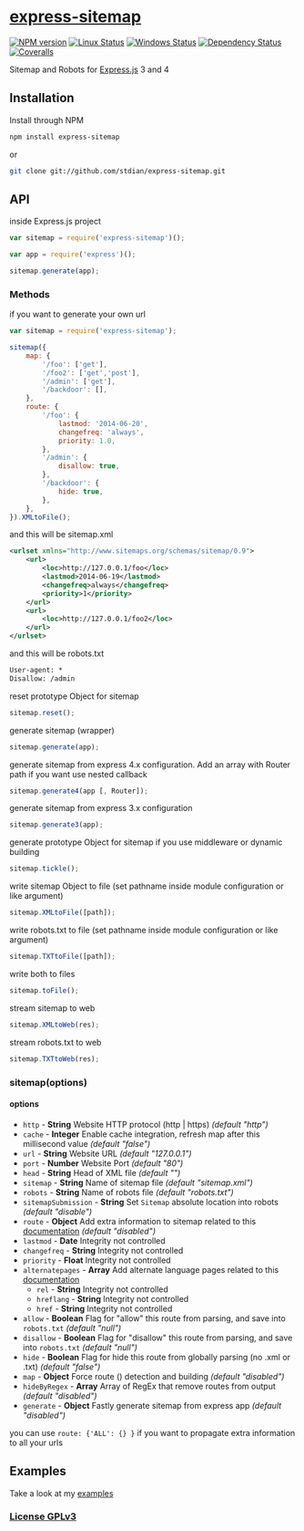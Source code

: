 # [express-sitemap](https://github.com/hex7c0/express-sitemap)

[![NPM version](https://img.shields.io/npm/v/express-sitemap.svg)](https://www.npmjs.com/package/express-sitemap)
[![Linux Status](https://img.shields.io/travis/hex7c0/express-sitemap.svg?label=linux-osx)](https://travis-ci.org/hex7c0/express-sitemap)
[![Windows Status](https://img.shields.io/appveyor/ci/hex7c0/express-sitemap.svg?label=windows)](https://ci.appveyor.com/project/hex7c0/express-sitemap)
[![Dependency Status](https://img.shields.io/david/hex7c0/express-sitemap.svg)](https://david-dm.org/hex7c0/express-sitemap)
[![Coveralls](https://img.shields.io/coveralls/hex7c0/express-sitemap.svg)](https://coveralls.io/r/hex7c0/express-sitemap)

Sitemap and Robots for [Express.js](http://expressjs.com/) 3 and 4

## Installation

Install through NPM

```bash
npm install express-sitemap
```
or
```bash
git clone git://github.com/stdian/express-sitemap.git
```

## API

inside Express.js project
```js
var sitemap = require('express-sitemap')();

var app = require('express')();

sitemap.generate(app);
```

### Methods

if you want to generate your own url
```js
var sitemap = require('express-sitemap');

sitemap({
    map: {
        '/foo': ['get'],
        '/foo2': ['get','post'],
        '/admin': ['get'],
        '/backdoor': [],
    },
    route: {
        '/foo': {
            lastmod: '2014-06-20',
            changefreq: 'always',
            priority: 1.0,
        },
        '/admin': {
            disallow: true,
        },
        '/backdoor': {
            hide: true,
        },
    },
}).XMLtoFile();
```

and this will be sitemap.xml
```xml
<urlset xmlns="http://www.sitemaps.org/schemas/sitemap/0.9">
    <url>
        <loc>http://127.0.0.1/foo</loc>
        <lastmod>2014-06-19</lastmod>
        <changefreq>always</changefreq>
        <priority>1</priority>
    </url>
    <url>
        <loc>http://127.0.0.1/foo2</loc>
    </url>
</urlset>
```

and this will be robots.txt
```txt
User-agent: *
Disallow: /admin
```

reset prototype Object for sitemap
```js
sitemap.reset();
```

generate sitemap (wrapper)
```js
sitemap.generate(app);
```

generate sitemap from express 4.x configuration. Add an array with Router path if you want use nested callback
```js
sitemap.generate4(app [, Router]);
```

generate sitemap from express 3.x configuration
```js
sitemap.generate3(app);
```

generate prototype Object for sitemap if you use middleware or dynamic building
```js
sitemap.tickle();
```

write sitemap Object to file (set pathname inside module configuration or like argument)
```js
sitemap.XMLtoFile([path]);
```

write robots.txt to file (set pathname inside module configuration or like argument)
```js
sitemap.TXTtoFile([path]);
```

write both to files
```js
sitemap.toFile();
```

stream sitemap to web
```js
sitemap.XMLtoWeb(res);
```

stream robots.txt to web
```js
sitemap.TXTtoWeb(res);
```

### sitemap(options)

#### options

 - `http` - **String** Website HTTP protocol (http | https) *(default "http")*
 - `cache` - **Integer** Enable cache integration, refresh map after this millisecond value *(default "false")*
 - `url` - **String** Website URL *(default "127.0.0.1")*
 - `port` - **Number** Website Port *(default "80")*
 - `head` - **String** Head of XML file *(default "<urlset xmlns="http://www.sitemaps.org/schemas/sitemap/0.9">")*
 - `sitemap` - **String** Name of sitemap file *(default "sitemap.xml")*
 - `robots` - **String** Name of robots file *(default "robots.txt")*
 - `sitemapSubmission` - **String** Set `Sitemap` absolute location into robots *(default "disable")*
 - `route` - **Object** Add extra information to sitemap related to this [documentation](http://www.sitemaps.org/protocol.html#xmlTagDefinitions) *(default "disabled")*
  - `lastmod` - **Date** Integrity not controlled
  - `changefreq` - **String** Integrity not controlled
  - `priority` - **Float** Integrity not controlled
  - `alternatepages` - **Array** Add alternate language pages related to this [documentation](https://support.google.com/webmasters/answer/2620865)
    - `rel` - **String** Integrity not controlled
    - `hreflang` - **String** Integrity not controlled
    - `href` - **String** Integrity not controlled
  - `allow` - **Boolean** Flag for "allow" this route from parsing, and save into `robots.txt` *(default "null")*
  - `disallow` - **Boolean** Flag for "disallow" this route from parsing, and save into `robots.txt` *(default "null")*
  - `hide` - **Boolean** Flag for hide this route from globally parsing (no .xml or .txt) *(default "false")*
 - `map` - **Object** Force route (<loc>) detection and building *(default "disabled")*
 - `hideByRegex` - **Array** Array of RegEx that remove routes from output *(default "disabled")*
 - `generate` - **Object** Fastly generate sitemap from express app *(default "disabled")*

you can use `route: {'ALL': {} }` if you want to propagate extra information to all your urls

## Examples

Take a look at my [examples](examples)

### [License GPLv3](LICENSE)
